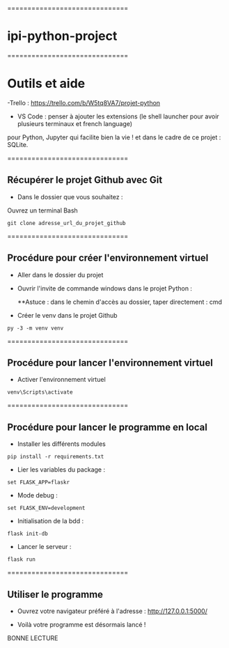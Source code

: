 ==============================

# ipi-python-project

==============================

# Outils et aide

-Trello : https://trello.com/b/W5tq8VA7/projet-python
- VS Code : penser à ajouter les extensions (le shell launcher pour avoir plusieurs terminaux et french language)

pour Python, Jupyter qui facilite bien la vie !
et dans le cadre de ce projet : SQLite.

==============================

## Récupérer le projet Github avec Git
* Dans le dossier que vous souhaitez : 

Ouvrez un terminal Bash
```terminal Bash
git clone adresse_url_du_projet_github
```

==============================

## Procédure pour créer l'environnement virtuel
* Aller dans le dossier du projet

* Ouvrir l'invite de commande windows dans le projet Python : 

    **Astuce : dans le chemin d'accès au dossier, taper directement : cmd

* Créer le venv dans le projet Github
```terminal
py -3 -m venv venv
```

==============================

## Procédure pour lancer l'environnement virtuel
* Activer l'environnement virtuel
```terminal
venv\Scripts\activate
```

==============================

## Procédure pour lancer le programme en local
* Installer les différents modules
```terminal
pip install -r requirements.txt
```

* Lier les variables du package :
```terminal
set FLASK_APP=flaskr
```

* Mode debug :
```terminal
set FLASK_ENV=development
```

* Initialisation de la bdd : 
```terminal
flask init-db
```

* Lancer le serveur :
```terminal
flask run
```

==============================

## Utiliser le programme
* Ouvrez votre navigateur préféré à l'adresse :
http://127.0.0.1:5000/

*  Voilà votre programme est désormais lancé !

BONNE LECTURE